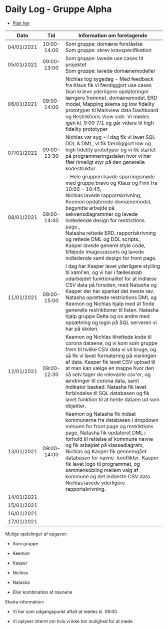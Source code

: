 # Daily Log - Gruppe Alpha
- [Plan her](https://github.com/kasp470f/1semester/projects)

| Dato       | Tid | Information om foretagende                                               |
|:----------:|:-----:|--------------------------------------------------------------------------|
| 04/01/2021 | 10:00-14:00 | Som gruppe: domæne forståelse <br> Som gruppe: skrev kravspecifikation   |
| 05/01/2021 | 09:00-13:00 | Som gruppe: lavede use cases til projektet <br> Som gruppe: lavede domænemodeller |
| 06/01/2021 | 09:00-14:00 | Nichlas tog sygedag - Med feedback fra Klaus fik vi færdiggjort use cases (kan kræve yderligere opdateringer længere fremme), domænemodel, ERD model, Mapping skema og low fidelity prototyper til Mainview data Dashboard og Restriktions View side. Vi mødes igen kl. 9:00 7/1 og går videre til high fidelity prototyper |
| 07/01/2021 | 09:00-13:30 |  Nichlas var syg - I dag fik vi lavet SQL DDL & DML, vi fik færdiggjort low og high fidelity prototyper og vi fik startet på programmeringsdelen hvor vi har fået rimeligt styr på den generelle kodestruktur.|
| 08/01/2021 | 09:00-14:40 | - Hele gruppen havde sparringsmøde med gruppe bravo og Klaus og Finn fra 10:00 - 10:45, <br> Nichlas lavede rapportskrivning, <br> Keemon opdaterede domænemodel, begyndte arbejde på sekvensdiagrammer og lavede indledende design for restrictions page., <br> Natasha rettede ERD, rapportskrivning og rettede DML og DDL scripts., <br> Kasper lavede generel style code, tilføjede images/assets og lavede indledende xaml design for front page. |                                                              |
| 11/01/2021 | 09:00-15:00| I dag har Kasper lavet yderligere styiling til xaml'en, og vi har i fællesskab udarbejdet funktionalitet for at indlæse CSV data på forsiden, med Natasha og Kasper der har sparket det meste røv. Natasha oprettede restrictions DML og Keemon og Nichlas hjalp med at finde generelle restriktioner til listen. Natasha hjalp gruppe Delta og os andre med opsætning og login på SQL serveren vi har på skolen.|
| 12/01/2021 | 09:00-12:30 | Keemon og Nichlas tilrettede kode til corona dataene, og vi kom som gruppe frem til hvilke CSV data vi vil bruge, og så fik vi lavet formatering på visningen af data. Kasper fik lavet CSV upload til at man kan vælge en mappe hvor den så selv tager de relevante csv'er, og ændringer til corona data, samt indikator besked. Natasha fik lavet forbindelse til SQL databasen og fik lavet funktion til at hente dataen ud som objekter. |
| 13/01/2021 | 09:00-14:00 | Keemon og Natasha fik indsat kommunerne fra databasen i dropdown menuen for front page og restriktions page, Natasha fik opdateret DML i forhold til rettelse af kommune navne og fik arbejdet på klassediagram, Nichlas og Kasper fik gennemgået databasen for navne-konflikter. Kasper fik lavet logo til programmet, og sammenkobling mellem valg af kommune og det indlæste CSV data. Nichlas lavede yderligere rapportskrivning. |
| 14/01/2021 |       |                                                                   |
| 15/01/2021 |       |                                                                   |
| 16/01/2021 |       |                                                                   |
| 17/01/2021 |       |                                                                   |

Mulige opdelinger af opgaver:

-   Som gruppe

-   Keemon

-   Kasper

-   Nichlas

-   Natasha

-   Eller kombination af navnene


Ekstra information:

-   Vi har som udgangspunkt aftalt at mødes kl. 09:00

-   Vi oplyser internt om hvis vi ikke har mulighed for at møde
